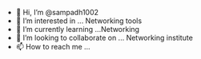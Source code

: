 - 👋 Hi, I’m @sampadh1002
- 👀 I’m interested in ... Networking tools
- 🌱 I’m currently learning ...Networking 
- 💞️ I’m looking to collaborate on ... Networking institute
- 📫 How to reach me ...

<!---
sampadh1002/sampadh1002 is a ✨ special ✨ repository because its `README.md` (this file) appears on your GitHub profile.
You can click the Preview link to take a look at your changes.
--->
